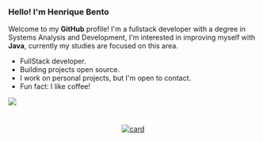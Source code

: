 
### Hello! I'm Henrique Bento
Welcome to my <strong>GitHub</strong> profile! I'm a fullstack developer with a degree in Systems Analysis and Development, I'm interested in improving myself with <strong>Java</strong>, currently my studies are focused on this area.
+ FullStack developer.
+ Building projects open source.
+ I work on personal projects, but I'm open to contact.
+ Fun fact: I like coffee!
  
<a href="https://www.instagram.com/henrique_bt33" target="_blank"><img src="https://img.shields.io/badge/-Instagram-%23E4405F?style=for-the-badge&logo=instagram&logoColor=white">
#
<div align=center>
  
[![card](https://github-readme-stats.vercel.app/api?username=pinuya&theme=dark)](https://github.com/anuraghazra/github-readme-stats)
</div>
